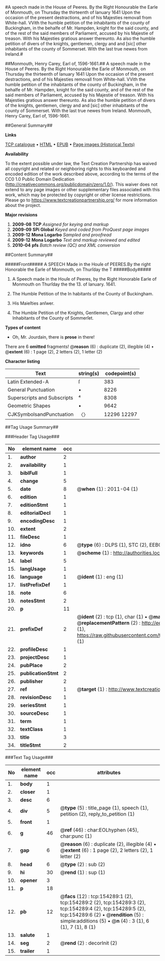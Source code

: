 #A speech made in the House of Peeres. By the Right Honourable the Earle of Monmouth, on Thursday the thirteenth of Ianuary 1641 Upon the occasion of the present destractions, and of his Majesties removall from White-hall. VVith the humble petition of the inhabitants of the county of Buckingham, in the behalfe of Mr. Hampden, knight for the said county, and of the rest of the said members of Parliament, accused by his Majestie of treason. With his Majesties gratious answer thereunto. As also the humble petition of divers of the knights, gentlemen, clergy and and [sic] other inhabitants of the county of Sommerset. With the last true newes from Ireland.#

##Monmouth, Henry Carey, Earl of, 1596-1661.##
A speech made in the House of Peeres. By the Right Honourable the Earle of Monmouth, on Thursday the thirteenth of Ianuary 1641 Upon the occasion of the present destractions, and of his Majesties removall from White-hall. VVith the humble petition of the inhabitants of the county of Buckingham, in the behalfe of Mr. Hampden, knight for the said county, and of the rest of the said members of Parliament, accused by his Majestie of treason. With his Majesties gratious answer thereunto. As also the humble petition of divers of the knights, gentlemen, clergy and and [sic] other inhabitants of the county of Sommerset. With the last true newes from Ireland.
Monmouth, Henry Carey, Earl of, 1596-1661.

##General Summary##

**Links**

[TCP catalogue](http://www.ota.ox.ac.uk/tcp/)  • 
[HTML](http://tei.it.ox.ac.uk/tcp/Texts-HTML/free/A89/A89222.html)  • 
[EPUB](http://tei.it.ox.ac.uk/tcp/Texts-EPUB/free/A89/A89222.epub) • 
[Page images (Historical Texts)](https://historicaltexts.jisc.ac.uk/eebo-99896452e)

**Availability**

To the extent possible under law, the Text Creation Partnership has waived all copyright and related or neighboring rights to this keyboarded and encoded edition of the work described above, according to the terms of the CC0 1.0 Public Domain Dedication (http://creativecommons.org/publicdomain/zero/1.0/). This waiver does not extend to any page images or other supplementary files associated with this work, which may be protected by copyright or other license restrictions. Please go to https://www.textcreationpartnership.org/ for more information about the project.

**Major revisions**

1. __2009-08__ __TCP__ *Assigned for keying and markup*
1. __2009-09__ __SPi Global__ *Keyed and coded from ProQuest page images*
1. __2009-12__ __Mona Logarbo__ *Sampled and proofread*
1. __2009-12__ __Mona Logarbo__ *Text and markup reviewed and edited*
1. __2010-04__ __pfs__ *Batch review (QC) and XML conversion*

##Content Summary##

#####Front#####
A SPEECH Made in the Houſe of PEERES.By the right Honorable the Earle of Monmouth, on Thurſday the T
#####Body#####

1. A Speech made in the Houſe of Peeres, by the Right Honorable Earle of Monmouth on Thurſday the the 13. of Ianuary. 1641.

1. The Humble Petition of the In habitants of the County of Buckingham.

1. His Maieſties anſwer.

1. The Humble Petition of the Knights, Gentlemen, Clargy and other Inhabitants of the County of Sommerſet.

**Types of content**

  * Oh, Mr. Jourdain, there is **prose** in there!

There are 6 **omitted** fragments! 
 @__reason__ (6) : duplicate (2), illegible (4)  •  @__extent__ (6) : 1 page (2), 2 letters (2), 1 letter (2)

**Character listing**


|Text|string(s)|codepoint(s)|
|---|---|---|
|Latin Extended-A|ſ|383|
|General Punctuation|•|8226|
|Superscripts             and Subscripts|⁴|8308|
|Geometric Shapes|▪|9642|
|CJKSymbolsandPunctuation|〈〉|12296 12297|

##Tag Usage Summary##

###Header Tag Usage###

|No|element name|occ|attributes|
|---|---|---|---|
|1.|__author__|2||
|2.|__availability__|1||
|3.|__biblFull__|1||
|4.|__change__|5||
|5.|__date__|8| @__when__ (1) : 2011-04 (1)|
|6.|__edition__|1||
|7.|__editionStmt__|1||
|8.|__editorialDecl__|1||
|9.|__encodingDesc__|1||
|10.|__extent__|2||
|11.|__fileDesc__|1||
|12.|__idno__|6| @__type__ (6) : DLPS (1), STC (2), EEBO-CITATION (1), PROQUEST (1), VID (1)|
|13.|__keywords__|1| @__scheme__ (1) : http://authorities.loc.gov/ (1)|
|14.|__label__|5||
|15.|__langUsage__|1||
|16.|__language__|1| @__ident__ (1) : eng (1)|
|17.|__listPrefixDef__|1||
|18.|__note__|6||
|19.|__notesStmt__|2||
|20.|__p__|11||
|21.|__prefixDef__|2| @__ident__ (2) : tcp (1), char (1)  •  @__matchPattern__ (2) : ([0-9\-]+):([0-9IVX]+) (1), (.+) (1)  •  @__replacementPattern__ (2) : http://eebo.chadwyck.com/downloadtiff?vid=$1&page=$2 (1), https://raw.githubusercontent.com/textcreationpartnership/Texts/master/tcpchars.xml#$1 (1)|
|22.|__profileDesc__|1||
|23.|__projectDesc__|1||
|24.|__pubPlace__|2||
|25.|__publicationStmt__|2||
|26.|__publisher__|2||
|27.|__ref__|1| @__target__ (1) : http://www.textcreationpartnership.org/docs/. (1)|
|28.|__revisionDesc__|1||
|29.|__seriesStmt__|1||
|30.|__sourceDesc__|1||
|31.|__term__|1||
|32.|__textClass__|1||
|33.|__title__|3||
|34.|__titleStmt__|2||


###Text Tag Usage###

|No|element name|occ|attributes|
|---|---|---|---|
|1.|__body__|1||
|2.|__closer__|1||
|3.|__desc__|6||
|4.|__div__|5| @__type__ (5) : title_page (1), speech (1), petition (2), reply_to_petition (1)|
|5.|__front__|1||
|6.|__g__|46| @__ref__ (46) : char:EOLhyphen (45), char:punc (1)|
|7.|__gap__|6| @__reason__ (6) : duplicate (2), illegible (4)  •  @__extent__ (6) : 1 page (2), 2 letters (2), 1 letter (2)|
|8.|__head__|6| @__type__ (2) : sub (2)|
|9.|__hi__|30| @__rend__ (1) : sup (1)|
|10.|__opener__|3||
|11.|__p__|18||
|12.|__pb__|12| @__facs__ (12) : tcp:154289:1 (2), tcp:154289:2 (2), tcp:154289:3 (2), tcp:154289:4 (2), tcp:154289:5 (2), tcp:154289:6 (2)  •  @__rendition__ (5) : simple:additions (5)  •  @__n__ (4) : 3 (1), 6 (1), 7 (1), 8 (1)|
|13.|__salute__|1||
|14.|__seg__|2| @__rend__ (2) : decorInit (2)|
|15.|__trailer__|1||
